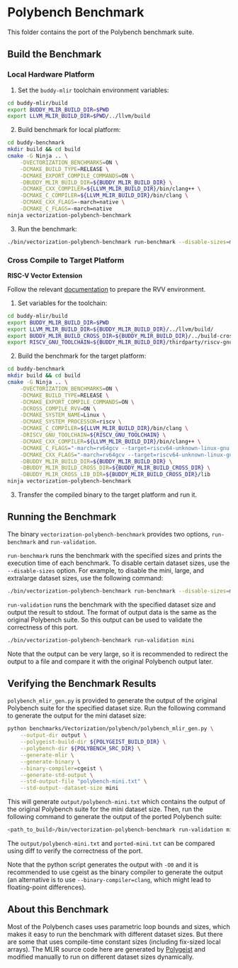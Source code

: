 # Polybench Benchmark

This folder contains the port of the Polybench benchmark suite.

## Build the Benchmark

### Local Hardware Platform

1. Set the `buddy-mlir` toolchain environment variables:

```bash
cd buddy-mlir/build
export BUDDY_MLIR_BUILD_DIR=$PWD
export LLVM_MLIR_BUILD_DIR=$PWD/../llvm/build
```

2. Build benchmark for local platform:

```bash
cd buddy-benchmark
mkdir build && cd build
cmake -G Ninja .. \
    -DVECTORIZATION_BENCHMARKS=ON \
    -DCMAKE_BUILD_TYPE=RELEASE \
    -DCMAKE_EXPORT_COMPILE_COMMANDS=ON \
    -DBUDDY_MLIR_BUILD_DIR=${BUDDY_MLIR_BUILD_DIR} \
    -DCMAKE_CXX_COMPILER=${LLVM_MLIR_BUILD_DIR}/bin/clang++ \
    -DCMAKE_C_COMPILER=${LLVM_MLIR_BUILD_DIR}/bin/clang \
    -DCMAKE_CXX_FLAGS=-march=native \
    -DCMAKE_C_FLAGS=-march=native
ninja vectorization-polybench-benchmark
```

3. Run the benchmark:

```bash
./bin/vectorization-polybench-benchmark run-benchmark --disable-sizes=mini,large,extralarge
```

### Cross Compile to Target Platform

**RISC-V Vector Extension**

Follow the relevant
[documentation](https://github.com/buddy-compiler/buddy-mlir/blob/main/docs/RVVEnviroment.md)
to prepare the RVV environment.

1. Set variables for the toolchain:

```bash
cd buddy-mlir/build
export BUDDY_MLIR_BUILD_DIR=$PWD
export LLVM_MLIR_BUILD_DIR=${BUDDY_MLIR_BUILD_DIR}/../llvm/build/
export BUDDY_MLIR_BUILD_CROSS_DIR=${BUDDY_MLIR_BUILD_DIR}/../build-cross-rv
export RISCV_GNU_TOOLCHAIN=${BUDDY_MLIR_BUILD_DIR}/thirdparty/riscv-gnu-toolchain
```

2. Build the benchmark for the target platform:

```bash
cd buddy-benchmark
mkdir build && cd build
cmake -G Ninja .. \
    -DVECTORIZATION_BENCHMARKS=ON \
    -DCMAKE_BUILD_TYPE=RELEASE \
    -DCMAKE_EXPORT_COMPILE_COMMANDS=ON \
    -DCROSS_COMPILE_RVV=ON \
    -DCMAKE_SYSTEM_NAME=Linux \
    -DCMAKE_SYSTEM_PROCESSOR=riscv \
    -DCMAKE_C_COMPILER=${LLVM_MLIR_BUILD_DIR}/bin/clang \
    -DRISCV_GNU_TOOLCHAIN=${RISCV_GNU_TOOLCHAIN} \
    -DCMAKE_CXX_COMPILER=${LLVM_MLIR_BUILD_DIR}/bin/clang++ \
    -DCMAKE_C_FLAGS="-march=rv64gcv --target=riscv64-unknown-linux-gnu --sysroot=${RISCV_GNU_TOOLCHAIN}/sysroot --gcc-toolchain=${RISCV_GNU_TOOLCHAIN} -fPIC" \
    -DCMAKE_CXX_FLAGS="-march=rv64gcv --target=riscv64-unknown-linux-gnu --sysroot=${RISCV_GNU_TOOLCHAIN}/sysroot --gcc-toolchain=${RISCV_GNU_TOOLCHAIN} -fPIC" \
    -DBUDDY_MLIR_BUILD_DIR=${BUDDY_MLIR_BUILD_DIR} \
    -DBUDDY_MLIR_BUILD_CROSS_DIR=${BUDDY_MLIR_BUILD_CROSS_DIR} \
    -DBUDDY_MLIR_CROSS_LIB_DIR=${BUDDY_MLIR_BUILD_CROSS_DIR}/lib
ninja vectorization-polybench-benchmark
```

3. Transfer the compiled binary to the target platform and run it.

## Running the Benchmark

The binary `vectorization-polybench-benchmark` provides two options, `run-benchmark` and `run-validation`.

`run-benchmark` runs the benchmark with the specified sizes and prints the
execution time of each benchmark. To disable certain dataset sizes, use the
`--disable-sizes` option. For example, to disable the mini, large, and
extralarge dataset sizes, use the following command:

```bash
./bin/vectorization-polybench-benchmark run-benchmark --disable-sizes=mini,large,extralarge
```

`run-validation` runs the benchmark with the specified dataset size and output
the result to stdout. The format of output data is the same as the original
Polybench suite. So this output can be used to validate the correctness of this
port.

```bash
./bin/vectorization-polybench-benchmark run-validation mini
```

Note that the output can be very large, so it is recommended to redirect the
output to a file and compare it with the original Polybench output later.

## Verifying the Benchmark Results

`polybench_mlir_gen.py` is provided to generate the output of the original
Polybench suite for the specified dataset size. Run the following command to
generate the output for the mini dataset size:

```bash
python benchmarks/Vectorization/polybench/polybench_mlir_gen.py \
    --output-dir output \
    --polygeist-build-dir ${POLYGEIST_BUILD_DIR} \
    --polybench-dir ${POLYBENCH_SRC_DIR} \
    --generate-mlir \
    --generate-binary \
    --binary-compiler=cgeist \
    --generate-std-output \
    --std-output-file "polybench-mini.txt" \
    --std-output--dataset-size mini
```

This will generate `output/polybench-mini.txt` which contains the output of the
original Polybench suite for the mini dataset size. Then, run the following
command to generate the output of the ported Polybench suite:

```bash
<path_to_build>/bin/vectorization-polybench-benchmark run-validation mini > ported-mini.txt
```

The `output/polybench-mini.txt` and `ported-mini.txt` can be compared using diff
to verify the correctness of the port.

Note that the python script generates the output with `-O0` and it is recommended
to use cgeist as the binary compiler to generate the output (an alternative is
to use `--binary-compiler=clang`, which might lead to floating-point differences).

## About this Benchmark

Most of the Polybench cases uses parametric loop bounds and sizes, which makes
it easy to run the benchmark with different dataset sizes. But there are some
that uses compile-time constant sizes (including fix-sized local arrays). The
MLIR source code here are generated by
[Polygeist](https://github.com/llvm/Polygeist) and modified manually to run on
different dataset sizes dynamically.
